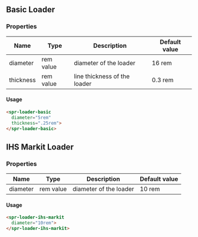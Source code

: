 ## Basic Loader

### Properties
| Name              | Type                      | Description                    | Default value         |
| ----------------- | ------------------------- | ------------------------------ | --------------------- |
| diameter          | rem value                 | diameter of the loader         | 16 rem                |
| thickness         | rem value                 | line thickness of the loader   | 0.3 rem               |


#### Usage
```html
<spr-loader-basic 
  diameter="5rem" 
  thickness=".25rem">
</spr-loader-basic>
```

## IHS Markit Loader

### Properties
| Name              | Type                      | Description                    | Default value         |
| ----------------- | ------------------------- | ------------------------------ | --------------------- |
| diameter          | rem value                 | diameter of the loader         | 10 rem                |


#### Usage
```html
<spr-loader-ihs-markit 
  diameter="10rem">
</spr-loader-ihs-markit>
```

